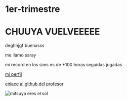 # 1er-trimestre
# CHUUYA VUELVEEEEE

deghhjgf
buenasss

me llamo saray

mi record en los sims es de +100 horas seguidas jugadas

[mi perfil](https://github.com/mikeey666)

[enlace al github del profesor](https://github.com/d-prieto)

![mitsuya eres el sol](https://somoskudasai.com/wp-content/uploads/2021/07/E6tYl9RUYAYizXW.jpg)
